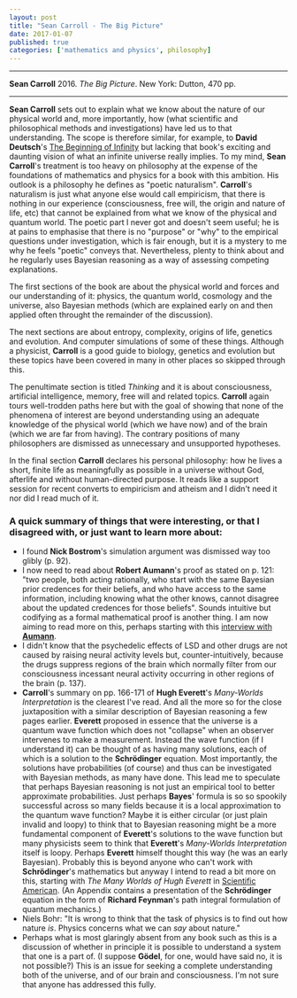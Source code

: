 ```yaml
---
layout: post
title: "Sean Carroll - The Big Picture"
date: 2017-01-07
published: true
categories: ['mathematics and physics', philosophy]
---
```



***
<b>Sean Carroll</b> 2016. _The Big Picture_. New York: Dutton, 470 pp.

***

**Sean Carroll** sets out to explain what we know about the nature of our physical world and, more importantly, how (what scientific and philosophical methods and investigations) have led us to that understanding.  The scope is therefore similar, for example, to **David Deutsch**'s [The Beginning of Infinity](http://timeteam.github.io/physics%20and%20mathematics/philosophy/2014/12/12/The-Beginning-of-Infinity.html) but lacking that book's exciting and daunting vision of what an infinite universe really implies.  To my mind, **Sean Carroll**'s treatment is too heavy on philosophy at the expense of the foundations of mathematics and physics for a book with this ambition. His outlook is a philosophy he defines as "poetic naturalism".  **Carroll**'s naturalism is just what anyone else would call empiricism, that there is nothing in our experience (consciousness, free will, the origin and nature of life, etc) that cannot be explained from what we know of the physical and quantum world.  The poetic part I never got and doesn't seem useful; he is at pains to emphasise that there is no "purpose" or "why" to the empirical questions under investigation, which is fair enough, but it is a mystery to me why he feels "poetic" conveys that. Nevertheless, plenty to think about and he regularly uses Bayesian reasoning as a way of assessing competing explanations.  

The first sections of the book are about the physical world and forces and our understanding of it: physics, the quantum world, cosmology and the universe, also Bayesian methods (which are explained early on and then applied often throught the remainder of the discussion).

The next sections are about entropy, complexity, origins of life, genetics and evolution.  And computer simulations of some of these things.  Although a physicist, **Carroll** is a good guide to biology, genetics and evolution but these topics have been covered in many in other places so skipped through this.

The penultimate section is titled _Thinking_ and it is about consciousness, artificial intelligence, memory, free will and related topics.  **Carroll** again tours well-trodden paths here but with the goal of showing that none of the phenomena of interest are beyond understanding using an adequate knowledge of the physical world (which we have now) and of the brain (which we are far from having).  The contrary positions of many philosophers are dismissed as unnecessary and unsupported hypotheses.

In the final section  **Carroll** declares his personal philosophy: how he lives a short, finite life as meaningfully as possible in a universe without God, afterlife and without human-directed purpose.  It reads like a support session for recent converts to empiricism and atheism and I didn't need it nor did I read much of it.

### A quick summary of things that were interesting, or that I disagreed with, or just want to learn more about:

  * I found **Nick Bostrom**'s simulation argument was dismissed way too glibly (p. 92).  
  * I now need to read about **Robert Aumann**'s proof as stated on p. 121: "two people, both acting rationally, who start with the same Bayesian prior credences for their beliefs, and who have access to the same information, including knowing what the other knows, cannot disagree about the updated credences for those beliefs".  Sounds intuitive but codifying as a formal mathematical proof is another thing.  I am now aiming to read more on this, perhaps starting with this [interview with **Aumann**](http://www.ma.huji.ac.il/hart/papers/md-publ-aumann.pdf).
  * I didn't know that the psychedelic effects of LSD and other drugs are not caused by raising neural activity levels but, counter-intuitively, because the drugs suppress regions of the brain which normally filter from our consciousness incessant neural activity occurring in other regions of the brain (p. 137).
  *  **Carroll**'s summary on pp. 166-171 of **Hugh Everett**'s _Many-Worlds Interpretation_ is the clearest I've read.  And all the more so for the close juxtaposition with a similar description of Bayesian reasoning a few pages earlier.  **Everett** proposed in essence that the universe is a quantum wave function which does not "collapse" when an observer intervenes to make a measurement.  Instead the wave function (if I understand it) can be thought of as having many solutions, each of which is a solution to the **Schrödinger** equation.  Most importantly, the solutions have probabilities (of course) and thus can be investigated with Bayesian methods, as many have done.  This lead me to speculate that perhaps Bayesian reasoning is not just an empirical tool to better approximate probabilities.  Just perhaps **Bayes**' formula is so so spookily successful across so many fields because it is a local approximation to the quantum wave function?  Maybe it is either circular (or just plain invalid and loopy) to think that to Bayesian reasoning might be a more fundamental component of **Everett**'s solutions to the wave function but many physicists seem to think that **Everett**'s  _Many-Worlds Interpretation_ itself is loopy.  Perhaps **Everett** himself thought this way (he was an early Bayesian).  Probably this is beyond anyone who can't work with **Schrödinger**'s mathematics but anyway I intend to read a bit more on this, starting with _The Many Worlds of Hugh Everett_ in [Scientific American](https://www.scientificamerican.com/article/hugh-everett-biography/).  (An Appendix contains a presentation of the **Schrödinger** equation in the form of **Richard Feynman**'s path integral formulation of quantum mechanics.)
 * Niels Bohr: "It is wrong to think that the task of physics is to find out how nature _is_.  Physics concerns what we can _say_ about nature."
 * Perhaps what is most glaringly absent from any book such as this is a discussion of whether in principle it is possible to understand a system that one is a part of.  (I suppose **Gödel**,  for one, would have said no, it is not possible?)  This is an issue for seeking a complete understanding both of the universe, and of our brain and consciousness. I'm not sure that anyone has addressed this fully.


